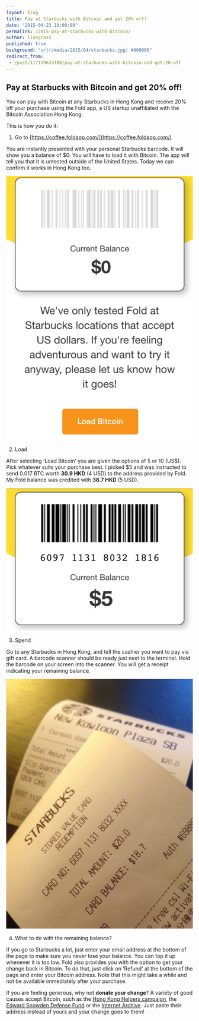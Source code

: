 ```yaml
---
layout: blog
title: Pay at Starbucks with Bitcoin and get 20% off!
date: "2015-04-23 10:00:00"
permalink: /2015-pay-at-starbucks-with-bitcoin/
author: liongrass
published: true
background: "url(/media/2015/04/starbucks.jpg) #000000"
redirect_from:
 - /post/117159633180/pay-at-starbucks-with-bitcoin-and-get-20-off
---
```


## Pay at Starbucks with Bitcoin and get 20% off!

You can pay with Bitcoin at any Starbucks in Hong Kong and receive 20% off your purchase using the Fold app, a US startup unaffiliated with the Bitcoin Association Hong Kong.

This is how you do it:

1) Go to [https://coffee.foldapp.com/](https://coffee.foldapp.com/)

You are instantly presented with your personal Starbucks barcode. It will show you a balance of $0. You will have to load it with Bitcoin. The app will tell you that it is untested outside of the United States. Today we can confirm it works in Hong Kong too.

![Empty Foldapp Giftcard](/media/2015/04/foldapp1.png)

2) Load

After selecting ‘Load Bitcoin’ you are given the options of 5 or 10 (US$). Pick whatever suits your purchase best. I picked $5 and was instructed to send 0.017 BTC worth **30.9 HKD** (4 USD) to the address provided by Fold. My Fold balance was credited with **38.7 HKD** (5 USD).

![Loaded Foldapp Giftcard](/media/2015/04/foldapp2.png)

3) Spend

Go to any Starbucks in Hong Kong, and tell the cashier you want to pay via gift card. A barcode scanner should be ready just next to the terminal. Hold the barcode on your screen into the scanner. You will get a receipt indicating your remaining balance.

![Starbucks Receipt](/media/2015/04/foldapp3.jpg)

4) What to do with the remaining balance?

If you go to Starbucks a lot, just enter your email address at the bottom of the page to make sure you never lose your balance. You can top it up whenever it is too low. Fold also provides you with the option to get your change back in Bitcoin. To do that, just click on ‘Refund’ at the bottom of the page and enter your Bitcoin address. Note that this might take a while and not be available immediately after your purchase.

If you are feeling generous, why not **donate your change**? A variety of good causes accept Bitcoin, such as the [Hong Kong Helpers campaign](http://hkhelperscampaign.com/en/support-us/), the [Edward Snowden Defense Fund](https://www.freesnowden.is/zh/donate) or the [Internet Archive](https://archive.org/donate/bitcoin.php). Just paste their address instead of yours and your change goes to them!
